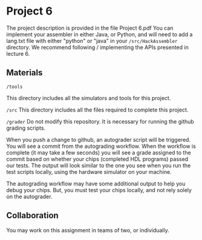 # Project 6

The project description is provided in the file Project 6.pdf
You can implement your assembler in either Java, or Python, and will need to add a lang.txt file with either "python" or "java" in your ```/src/HackAssembler``` directory.
We recommend following / implementing the APIs presented in lecture 6.

## Materials

```/tools```

This directory includes all the simulators and tools for this project.

```/src```
This directory includes all the files required to complete this project.

```/grader```
Do not modify this repository. It is necessary for running the github grading scripts.

When you push a change to github, an autograder script will be triggered. You will see a commit from the autograding workflow. When the workflow is complete (it may take a few seconds) you will see a grade assigned to the commit based on whether your chips (completed HDL programs) passed our tests. The output will look similar to the one you see when you run the test scripts locally, using the hardware simulator on your machine.

The autograding workflow may have some additional output to help you debug your chips. But, you must test your chips locally, and not rely solely on the autograder.

## Collaboration

You may work on this assignment in teams of two, or individually.
